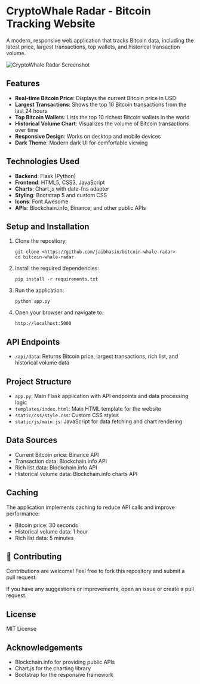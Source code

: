 # CryptoWhale Radar - Bitcoin Tracking Website

A modern, responsive web application that tracks Bitcoin data, including the latest price, largest transactions, top wallets, and historical transaction volume.

![CryptoWhale Radar Screenshot](assets/screenshot.png)  

## Features

- **Real-time Bitcoin Price**: Displays the current Bitcoin price in USD
- **Largest Transactions**: Shows the top 10 Bitcoin transactions from the last 24 hours
- **Top Bitcoin Wallets**: Lists the top 10 richest Bitcoin wallets in the world
- **Historical Volume Chart**: Visualizes the volume of Bitcoin transactions over time
- **Responsive Design**: Works on desktop and mobile devices
- **Dark Theme**: Modern dark UI for comfortable viewing

## Technologies Used

- **Backend**: Flask (Python)
- **Frontend**: HTML5, CSS3, JavaScript
- **Charts**: Chart.js with date-fns adapter
- **Styling**: Bootstrap 5 and custom CSS
- **Icons**: Font Awesome
- **APIs**: Blockchain.info, Binance, and other public APIs

## Setup and Installation

1. Clone the repository:
   ```
   git clone <https://github.com/jaibhasin/bitcoin-whale-radar>
   cd bitcoin-whale-radar
   ```

2. Install the required dependencies:
   ```
   pip install -r requirements.txt
   ```

3. Run the application:
   ```
   python app.py
   ```

4. Open your browser and navigate to:
   ```
   http://localhost:5000
   ```

## API Endpoints

- `/api/data`: Returns Bitcoin price, largest transactions, rich list, and historical volume data

## Project Structure

- `app.py`: Main Flask application with API endpoints and data processing logic
- `templates/index.html`: Main HTML template for the website
- `static/css/style.css`: Custom CSS styles
- `static/js/main.js`: JavaScript for data fetching and chart rendering

## Data Sources

- Current Bitcoin price: Binance API
- Transaction data: Blockchain.info API
- Rich list data: Blockchain.info API
- Historical volume data: Blockchain.info charts API

## Caching

The application implements caching to reduce API calls and improve performance:
- Bitcoin price: 30 seconds
- Historical volume data: 1 hour
- Rich list data: 5 minutes

## 🚀 Contributing  
Contributions are welcome! Feel free to fork this repository and submit a pull request.  

If you have any suggestions or improvements, open an issue or create a pull request.  

## License

MIT License

## Acknowledgements

- Blockchain.info for providing public APIs
- Chart.js for the charting library
- Bootstrap for the responsive framework

